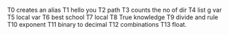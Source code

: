  T0 creates an alias T1 hello you T2 path T3 counts the no of dir T4 list g var T5 local var T6 best school T7 local T8 True knowledge T9 divide and rule T10 exponent T11 binary to decimal T12 combinations T13 float.
